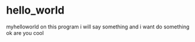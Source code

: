 # hello_world
myhelloworld
on this program i will say something and i want do something
ok
are
you
cool
